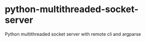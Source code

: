 # python-multithreaded-socket-server
Python multithreaded socket server with remote cli and argparse
